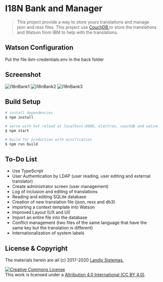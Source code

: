 # I18N Bank and Manager

> This project provide a way to store yours translations and manage json and resx files. This project use <a href="https://couchdb.apache.org/"> CouchDB </a> to store the translations and Watson from IBM to help with the translations.

## Watson Configuration
Put the file ibm-credentials.env in the back folder

## Screenshot

<img alt="i18nBank1" style="border-width:0" src="http://www.landix.com.br/cdn/i18nBank/i18nBank1.png" />
<img alt="i18nBank2" style="border-width:0" src="http://www.landix.com.br/cdn/i18nBank/i18nBank2.png" />
<img alt="i18nBank3" style="border-width:0" src="http://www.landix.com.br/cdn/i18nBank/i18nBank3.png" />

## Build Setup

``` bash
# install dependencies
$ npm install

# serve with hot reload at localhost:8080, electron, couchdb and watson
$ npm start

# build for production with minification
$ npm run build
```

## To-Do List

* Use TypeScript
* User Authentication by LDAP (user reading, user editing and external translator)
* Create administrator screen (user management)
* Log of inclusion and editing of translations
* Reading and editing SQLite database
* Creation of new translation file (json, resx and db3)
* Importing a context template into Watson
* Improved Layout (UX and UI)
* Import an entire file into the database
* Conflict management (two files of the same language that have the same key but the translation is different)
* Internationalization of system labels

## License & Copyright

The materials herein are all (c) 2017-2020 <a href="http://www.landix.com.br"> Landix Sistemas. </a>

<a rel="license" href="https://creativecommons.org/licenses/by/4.0/"><img alt="Creative Commons License" style="border-width:0" src="https://licensebuttons.net/l/by/4.0/88x31.png" /></a><br />This work is licensed under a <a rel="license" href="https://creativecommons.org/licenses/by/4.0/">Attribution 4.0 International (CC BY 4.0)</a>.
